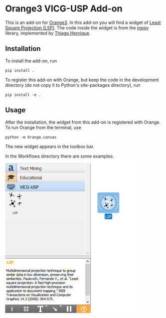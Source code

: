 Orange3 VICG-USP Add-on
======================

This is an add-on for [Orange3](http://orange.biolab.si).
In this add-on you will find a widget of [Least Square Projection (LSP)](https://dl.acm.org/citation.cfm?id=1399373).
The code inside the widget is from the [mppy](https://pypi.org/project/mppy/) library, implemented by [Thiago Henrique](https://github.com/thiagohenriquef/mppy).

Installation
------------

To install the add-on, run

    pip install .

To register this add-on with Orange, but keep the code in the development directory (do not copy it to 
Python's site-packages directory), run

    pip install -e .

Usage
-----

After the installation, the widget from this add-on is registered with Orange. To run Orange from the terminal,
use

    python -m Orange.canvas

The new widget appears in the toolbox bar.

In the Workflows directory there are some examples.

![screenshot](https://github.com/SherlonAlmeida/Orange3-VICG-USP-Add-on/blob/master/screenshot.png)